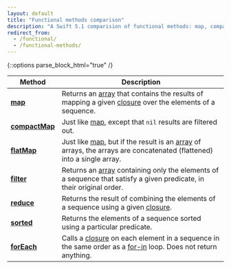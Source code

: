 ```yaml
---
layout: default
title: "Functional methods comparison"
description: "A Swift 5.1 comparision of functional methods: map, compactMap, flatMap, fliter, reduce, sorted, and forEach."
redirect_from: 
  - /functional/
  - /functional-methods/
---
```

{::options parse_block_html="true" /}

| Method | Description |
|--------|-------------|
| **[map](/map)** | Returns an [array](/arrays) that contains the results of mapping a given [closure](/closures) over the elements of a sequence. |
| **[compactMap](/compactmap)** | Just like [map](/map), except that `nil` results are filtered out. |
| **[flatMap](/flatmap)** | Just like [map](/map), but if the result is an [array](/arrays) of arrays, the arrays are concatenated (flattened) into a single array. |
| **[filter](/filter)** | Returns an [array](/arrays) containing only the elements of a sequence that satisfy a given predicate, in their original order. |
| **[reduce](/reduce)** | Returns the result of combining the elements of a sequence using a given [closure](/closures). |
| **[sorted](/sorted)** | Returns the elements of a sequence sorted using a particular predicate. |
| **[forEach](/foreach)** | Calls a [closure](/closures) on each element in a sequence in the same order as a [for-in](/for-in) loop. Does not return anything. |